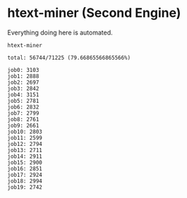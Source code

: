 # htext-miner (Second Engine)

Everything doing here is automated.

```
htext-miner

total: 56744/71225 (79.66865566865566%)

job0: 3103
job1: 2888
job2: 2697
job3: 2842
job4: 3151
job5: 2781
job6: 2832
job7: 2799
job8: 2761
job9: 2661
job10: 2803
job11: 2599
job12: 2794
job13: 2711
job14: 2911
job15: 2900
job16: 2851
job17: 2924
job18: 2994
job19: 2742
```